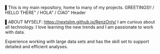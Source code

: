 ▌This is my main repository, home to many of my projects.
GREETINGS!! / HELLO THERE" / HOLA" / CIAO"
Header

▌ABOUT MYSELF: https://nextslim.github.io/RenzOnly/
I am curious about all technology. I love learning the new trends and I am passionate to work with data.

Experience working with large data sets and has the skill set to support detailed and efficient analyses.

